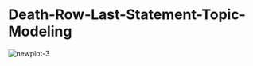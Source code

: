 # Death-Row-Last-Statement-Topic-Modeling
![newplot-3](https://user-images.githubusercontent.com/113895589/215968618-48a08043-1329-4ccd-a04d-27bd59e44538.png)
